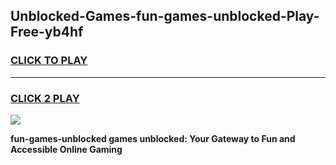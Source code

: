 
## Unblocked-Games-fun-games-unblocked-Play-Free-yb4hf
<h3>
<a href="https://premium76.site?title=fun-games-unblocked&ref=18A1">CLICK TO PLAY</a></h3>
<hr>

<h3>
<a href="https://premium76.site?title=fun-games-unblocked&ref=18A1">CLICK 2 PLAY</a>
  
</h3>

<a href="https://premium76.site?title=fun-games-unblocked&ref=18A1"><img src="https://clearcache.store/games.png"></a>


**fun-games-unblocked games unblocked: Your Gateway to Fun and Accessible Online Gaming**

